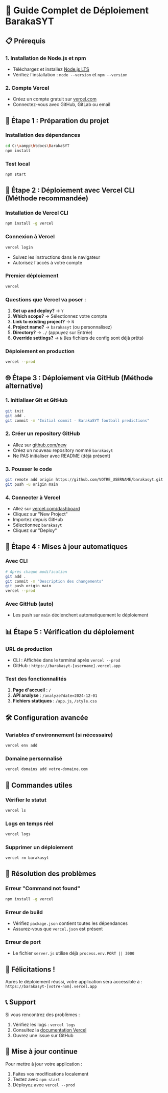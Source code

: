 # 🚀 Guide Complet de Déploiement BarakaSYT

## 📋 Prérequis

### 1. Installation de Node.js et npm
- Téléchargez et installez [Node.js LTS](https://nodejs.org/)
- Vérifiez l'installation : `node --version` et `npm --version`

### 2. Compte Vercel
- Créez un compte gratuit sur [vercel.com](https://vercel.com)
- Connectez-vous avec GitHub, GitLab ou email

## 🔧 Étape 1 : Préparation du projet

### Installation des dépendances
```bash
cd C:\xampp\htdocs\BarakaSYT
npm install
```

### Test local
```bash
npm start
```

## 🎯 Étape 2 : Déploiement avec Vercel CLI (Méthode recommandée)

### Installation de Vercel CLI
```bash
npm install -g vercel
```

### Connexion à Vercel
```bash
vercel login
```
- Suivez les instructions dans le navigateur
- Autorisez l'accès à votre compte

### Premier déploiement
```bash
vercel
```

### Questions que Vercel va poser :
1. **Set up and deploy?** → `Y`
2. **Which scope?** → Sélectionnez votre compte
3. **Link to existing project?** → `N`
4. **Project name?** → `barakasyt` (ou personnalisez)
5. **Directory?** → `./` (appuyez sur Entrée)
6. **Override settings?** → `N` (les fichiers de config sont déjà prêts)

### Déploiement en production
```bash
vercel --prod
```

## 🌐 Étape 3 : Déploiement via GitHub (Méthode alternative)

### 1. Initialiser Git et GitHub
```bash
git init
git add .
git commit -m "Initial commit - BarakaSYT football predictions"
```

### 2. Créer un repository GitHub
- Allez sur [github.com/new](https://github.com/new)
- Créez un nouveau repository nommé `barakasyt`
- Ne PAS initialiser avec README (déjà présent)

### 3. Pousser le code
```bash
git remote add origin https://github.com/VOTRE_USERNAME/barakasyt.git
git push -u origin main
```

### 4. Connecter à Vercel
- Allez sur [vercel.com/dashboard](https://vercel.com/dashboard)
- Cliquez sur "New Project"
- Importez depuis GitHub
- Sélectionnez `barakasyt`
- Cliquez sur "Deploy"

## 🔄 Étape 4 : Mises à jour automatiques

### Avec CLI
```bash
# Après chaque modification
git add .
git commit -m "Description des changements"
git push origin main
vercel --prod
```

### Avec GitHub (auto)
- Les push sur `main` déclenchent automatiquement le déploiement

## 📊 Étape 5 : Vérification du déploiement

### URL de production
- CLI : Affichée dans le terminal après `vercel --prod`
- GitHub : `https://barakasyt-[username].vercel.app`

### Test des fonctionnalités
1. **Page d'accueil** : `/`
2. **API analyse** : `/analyze?date=2024-12-01`
3. **Fichiers statiques** : `/app.js`, `/style.css`

## 🛠️ Configuration avancée

### Variables d'environnement (si nécessaire)
```bash
vercel env add
```

### Domaine personnalisé
```bash
vercel domains add votre-domaine.com
```

## 📱 Commandes utiles

### Vérifier le statut
```bash
vercel ls
```

### Logs en temps réel
```bash
vercel logs
```

### Supprimer un déploiement
```bash
vercel rm barakasyt
```

## 🚨 Résolution des problèmes

### Erreur "Command not found"
```bash
npm install -g vercel
```

### Erreur de build
- Vérifiez `package.json` contient toutes les dépendances
- Assurez-vous que `vercel.json` est présent

### Erreur de port
- Le fichier `server.js` utilise déjà `process.env.PORT || 3000`

## 🎉 Félicitations !

Après le déploiement réussi, votre application sera accessible à :
`https://barakasyt-[votre-nom].vercel.app`

## 📞 Support

Si vous rencontrez des problèmes :
1. Vérifiez les logs : `vercel logs`
2. Consultez la [documentation Vercel](https://vercel.com/docs)
3. Ouvrez une issue sur GitHub

## 🔄 Mise à jour continue

Pour mettre à jour votre application :
1. Faites vos modifications localement
2. Testez avec `npm start`
3. Déployez avec `vercel --prod`